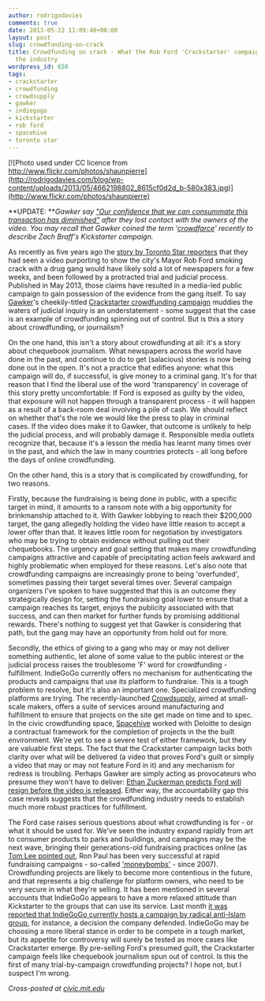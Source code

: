 ```yaml
---
author: rodrigodavies
comments: true
date: 2013-05-22 11:09:48+00:00
layout: post
slug: crowdfunding-on-crack
title: Crowdfunding on crack - What the Rob Ford 'Crackstarter' campaign means for
  the industry
wordpress_id: 658
tags:
- crackstarter
- crowdfunding
- crowdsupply
- gawker
- indiegogo
- kickstarter
- rob ford
- spacehive
- toronto star
---
```


[![Photo used under CC licence from http://www.flickr.com/photos/shaunpierre](http://rodrigodavies.com/blog/wp-content/uploads/2013/05/4662198802_8615cf0d2d_b-580x383.jpg)](http://www.flickr.com/photos/shaunpierre)


**UPDATE: **_Gawker say ["Our confidence that we can consummate this transaction has diminished"](http://www.indiegogo.com/projects/rob-ford-crackstarter) after they lost contact with the owners of the video. You may recall that Gawker coined the term '[crowdfarce](http://valleywag.gawker.com/rich-person-zach-braff-wants-the-internet-to-pay-for-hi-479541247)' recently to describe Zach Braff's Kickstarter campaign._

As recently as five years ago the [story by Toronto Star reporters](http://www.thestar.com/news/city_hall/2013/05/16/toronto_mayor_rob_ford_in_crack_cocaine_video_scandal.html) that they had seen a video purporting to show the city's Mayor Rob Ford smoking crack with a drug gang would have likely sold a lot of newspapers for a few weeks, and been followed by a protracted trial and judicial process. Published in May 2013, those claims have resulted in a media-led public campaign to gain possession of the evidence from the gang itself. To say [Gawker](http://gawker.com/we-are-raising-200-000-to-buy-and-publish-the-rob-ford-508230073)'s cheekily-titled [Crackstarter crowdfunding campaign](http://www.indiegogo.com/projects/rob-ford-crackstarter) muddies the waters of judicial inquiry is an understatement - some suggest that the case is an example of crowdfunding spinning out of control. But is this a story about crowdfunding, or journalism?

On the one hand, this isn't a story about crowdfunding at all: it's a story about chequebook journalism. What newspapers across the world have done in the past, and continue to do to get (salacious) stories is now being done out in the open. It's not a practice that edifies anyone: what this campaign will do, if successful, is give money to a criminal gang. It's for that reason that I find the liberal use of the word 'transparency' in coverage of this story pretty uncomfortable: If Ford is exposed as guilty by the video, that exposure will not happen through a transparent process - it will happen as a result of a back-room deal involving a pile of cash. We should reflect on whether that's the role we would like the press to play in criminal cases. If the video does make it to Gawker, that outcome is unlikely to help the judicial process, and will probably damage it. Responsible media outlets recognize that, because it's a lesson the media has learnt many times over in the past, and which the law in many countries protects - all long before the days of online crowdfunding.

On the other hand, this is a story that is complicated by crowdfunding, for two reasons.

Firstly, because the fundraising is being done in public, with a specific target in mind, it amounts to a ransom note with a big opportunity for brinkmanship attached to it. With Gawker lobbying to reach their $200,000 target, the gang allegedly holding the video have little reason to accept a lower offer than that. It leaves little room for negotiation by investigators who may be trying to obtain evidence without pulling out their chequebooks. The urgency and goal setting that makes many crowdfunding campaigns attractive and capable of precipitating action feels awkward and highly problematic when employed for these reasons. Let's also note that crowdfunding campaigns are increasingly prone to being 'overfunded', sometimes passing their target several times over. Several campaign organizers I've spoken to have suggested that this is an outcome they strategically design for, setting the fundraising goal lower to ensure that a campaign reaches its target, enjoys the publicity associated with that success, and can then market for further funds by promising additional rewards. There's nothing to suggest yet that Gawker is considering that path, but the gang may have an opportunity from hold out for more.

Secondly, the ethics of giving to a gang who may or may not deliver something authentic, let alone of some value to the public interest or the judicial process raises the troublesome 'F' word for crowdfunding - fulfillment. IndieGoGo currently offers no mechanism for authenticating the products and campaigns that use its platform to fundraise. This is a tough problem to resolve, but it's also an important one. Specialized crowdfunding platforms are trying. The recently-launched [Crowdsupply](http://www.crowdsupply.com), aimed at small-scale makers, offers a suite of services around manufacturing and fulfillment to ensure that projects on the site get made on time and to spec. In the civic crowdfunding space, [Spacehive](http://www.spacehive.com) worked with Deloitte to design a contractual framework for the completion of projects in the the built environment. We're yet to see a severe test of either framework, but they are valuable first steps. The fact that the Crackstarter campaign lacks both clarity over what will be delivered (a video that proves Ford's guilt or simply a video that may or may not feature Ford in it) and any mechanism for redress is troubling. Perhaps Gawker are simply acting as provocateurs who presume they won't have to deliver: [Ethan Zuckerman predicts Ford will resign before the video is released](http://www.ethanzuckerman.com/blog/2013/05/19/crowdfunding-checkbook-journalism-gawkers-crackstarter-and-its-implications/). Either way, the accountability gap this case reveals suggests that the crowdfunding industry needs to establish much more robust practices for fulfillment.

The Ford case raises serious questions about what crowdfunding is for - or what it should be used for. We've seen the industry expand rapidly from art to consumer products to parks and buildings, and campaigns may be the next wave, bringing their generations-old fundraising practices online (as [Tom Lee pointed out](https://twitter.com/tjl/status/337200680056025088), Ron Paul has been very successful at rapid fundraising campaigns - so-called ['moneybombs'](http://query.nytimes.com/gst/fullpage.html?res=63) - since 2007). Crowdfunding projects are likely to become more contentious in the future, and that represents a big challenge for platform owners, who need to be very secure in what they're selling. It has been mentioned in several accounts that IndieGoGo appears to have a more relaxed attitude than Kickstarter to the groups that can use its service. Last month [it was reported that IndieGoGo currently hosts a campaign by radical anti-Islam group](http://www.huffingtonpost.com/nathan-lean/crowdfunding-hate-indiegogo-profits-from-anti-muslim-campaign_b_3077785.html), for instance, a decision the company defended. IndieGoGo may be choosing a more liberal stance in order to be compete in a tough market, but its appetite for controversy will surely be tested as more cases like Crackstarter emerge. By pre-selling Ford's presumed guilt, the Crackstarter campaign feels like chequebook journalism spun out of control. Is this the first of many trial-by-campaign crowdfunding projects? I hope not, but I suspect I'm wrong.

_Cross-posted at [civic.mit.edu](http://civic.mit.edu/blog/rodrigodavies/crowdfunding-on-crack)_
